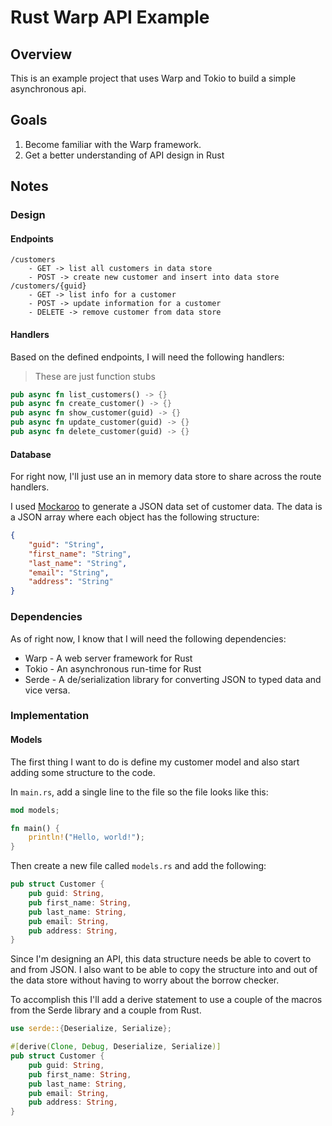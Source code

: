 # Rust Warp API Example

## Overview

This is an example project that uses Warp and Tokio to build a simple asynchronous api.

## Goals

1. Become familiar with the Warp framework.
2. Get a better understanding of API design in Rust

## Notes

### Design

#### Endpoints

```
/customers
    - GET -> list all customers in data store
    - POST -> create new customer and insert into data store
/customers/{guid}
    - GET -> list info for a customer
    - POST -> update information for a customer
    - DELETE -> remove customer from data store
```

#### Handlers

Based on the defined endpoints, I will need the following handlers:

> These are just function stubs
```rust
pub async fn list_customers() -> {}
pub async fn create_customer() -> {}
pub async fn show_customer(guid) -> {}
pub async fn update_customer(guid) -> {}
pub async fn delete_customer(guid) -> {}
```

#### Database

For right now, I'll just use an in memory data store to share across the route handlers.

I used [Mockaroo](https://www.mockaroo.com/) to generate a JSON data set of customer data. The data is a JSON array where each object has the following structure:

```json
{
    "guid": "String",
    "first_name": "String",
    "last_name": "String",
    "email": "String",
    "address": "String"
}
```

### Dependencies

As of right now, I know that I will need the following dependencies:

* Warp - A web server framework for Rust
* Tokio - An asynchronous run-time for Rust
* Serde - A de/serialization library for converting JSON to typed data and vice versa.

### Implementation


#### Models

The first thing I want to do is define my customer model and also start adding some structure to the code.

In `main.rs`, add a single line to the file so the file looks like this:

```rust
mod models;

fn main() {
    println!("Hello, world!");
}
```

Then create a new file called `models.rs` and add the following:

```rust
pub struct Customer {
    pub guid: String,
    pub first_name: String,
    pub last_name: String,
    pub email: String,
    pub address: String,
}
```

Since I'm designing an API, this data structure needs be able to covert to and from JSON. I also want to be able to copy the structure into and out of the data store without having to worry about the borrow checker. 

To accomplish this I'll add a derive statement to use a couple of the macros from the Serde library and a couple from Rust.

```rust
use serde::{Deserialize, Serialize};

#[derive(Clone, Debug, Deserialize, Serialize)]
pub struct Customer {
    pub guid: String,
    pub first_name: String,
    pub last_name: String,
    pub email: String,
    pub address: String,
}
```
